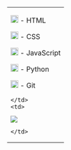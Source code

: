 <table>
  <tr>
    <td>

<p align="left"><img src="https://cdn.jsdelivr.net/gh/devicons/devicon/icons/html5/html5-original.svg" alt="HTML" width="18" height="18"/> - HTML </p>
<p align="left"><img src="https://cdn.jsdelivr.net/gh/devicons/devicon/icons/css3/css3-original.svg" alt="CSS" width="18" height="18"/> - CSS </p>
<p align="left"><img src="https://cdn.jsdelivr.net/gh/devicons/devicon/icons/javascript/javascript-original.svg" alt="JavaScript" width="18" height="18"/> - JavaScript</p>
<p align="left"><img src="https://cdn.jsdelivr.net/gh/devicons/devicon/icons/python/python-original.svg" alt="Python" width="18" height="18"/> - Python </p>
<p align="left"><img src="https://cdn.jsdelivr.net/gh/devicons/devicon/icons/git/git-original.svg" alt="Git" width="18" height="18"/> - Git </p>

    </td>
    <td>

<img src="https://github-readme-stats-gxk3n.vercel.app/api?username=gxk3n&show_icons=true&theme=radical&cache_seconds=1"/>

    </td>
  </tr>
</table>
